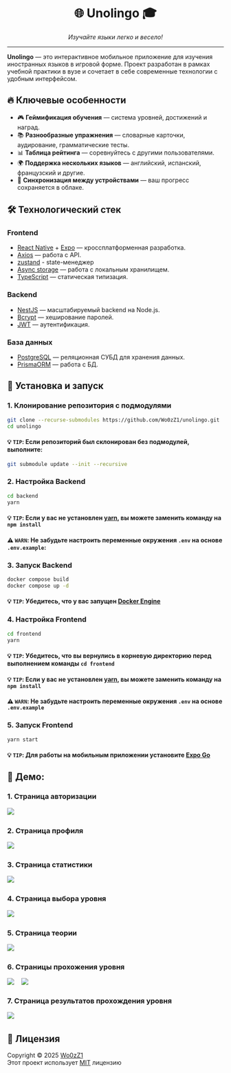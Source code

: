 <h1 align="center"><b>🌐 Unolingo 🎓</b></h3>

<p align="center"><i>Изучайте языки легко и весело!</i></p>
<hr />

**Unolingo** — это интерактивное мобильное приложение для изучения иностранных языков в игровой форме. Проект разработан в рамках учебной практики в вузе и сочетает в себе современные технологии с удобным интерфейсом.

## 🔥 **Ключевые особенности**

- 🎮 **Геймификация обучения** — система уровней, достижений и наград.
- 📚 **Разнообразные упражнения** — словарные карточки, аудирование, грамматические тесты.
- 📊 **Таблица рейтинга** — соревнуйтесь с другими пользователями.
- 🌍 **Поддержка нескольких языков** — английский, испанский, французский и другие.
- 🔄 **Синхронизация между устройствами** — ваш прогресс сохраняется в облаке.

## 🛠 **Технологический стек**

### **Frontend**

- [React Native](https://reactnative.dev/) + [Expo](https://expo.dev/go) — кроссплатформенная разработка.
- [Axios](https://axios-http.com/ru/) — работа с API.
- [zustand](https://zustand-demo.pmnd.rs/) - state-менеджер
- [Async storage](https://www.npmjs.com/package/@react-native-async-storage/async-storage) — работа с локальным хранилищем.
- [TypeScript](https://www.typescriptlang.org/) — статическая типизация.

### **Backend**

- [NestJS](https://nestjs.com/) — масштабируемый backend на Node.js.
- [Bcrypt](https://www.npmjs.com/package/bcrypt) — хеширование паролей.
- [JWT](https://www.npmjs.com/package/@nestjs/jwt) — аутентификация.

### **База данных**

- [PostgreSQL](https://www.postgresql.org/) — реляционная СУБД для хранения данных.
- [PrismaORM](https://www.prisma.io/) — работа с БД.

## 🚀 **Установка и запуск**

### **1. Клонирование репозитория с подмодулями**

```bash
git clone --recurse-submodules https://github.com/Wo0zZ1/unolingo.git
cd unolingo
```

#### 💡 **`TIP`**: Если репозиторий был склонирован без подмодулей, выполните:

```bash
git submodule update --init --recursive
```

### **2. Настройка Backend**

```bash
cd backend
yarn
```

#### 💡 **`TIP`**: Если у вас не установлен [yarn](https://yarnpkg.com/), вы можете заменить команду на `npm install`

#### ⚠️ **`WARN`**: Не забудьте настроить переменные окружения `.env` на основе `.env.example`:

### **3. Запуск Backend**

```bash
docker compose build
docker compose up -d
```

#### 💡 **`TIP`**: Убедитесь, что у вас запущен [Docker Engine](https://docs.docker.com)

####

### **4. Настройка Frontend**

```bash
cd frontend
yarn
```

#### 💡 **`TIP`**: Убедитесь, что вы вернулись в корневую директорию перед выполнением команды `cd frontend`

#### 💡 **`TIP`**: Если у вас не установлен [yarn](https://yarnpkg.com/), вы можете заменить команду на `npm install`

#### ⚠️ **`WARN`**: Не забудьте настроить переменные окружения `.env` на основе `.env.example`

### **5. Запуск Frontend**

```bash
yarn start
```

#### 💡 **`TIP`**: Для работы на мобильным приложении установите [Expo Go](https://expo.dev/go)

## 📱 Демо:

### 1. Страница авторизации

![ㅤ](https://github.com/Wo0zZ1/Unolingo/raw/main/assets/registration.PNG)

### 2. Страница профиля

![ㅤ](https://github.com/Wo0zZ1/Unolingo/raw/main/assets/profile.PNG)

### 3. Страница статистики

![ㅤ](https://github.com/Wo0zZ1/Unolingo/raw/main/assets/statistic.PNG)

### 4. Страница выбора уровня

![ㅤ](https://github.com/Wo0zZ1/Unolingo/raw/main/assets/map.PNG)

### 5. Страница теории

![ㅤ](https://github.com/Wo0zZ1/Unolingo/raw/main/assets/theory.PNG)

### 6. Страницы прохожения уровня

![ㅤ](https://github.com/Wo0zZ1/Unolingo/raw/main/assets/wordPicker.PNG)
![ㅤ](https://github.com/Wo0zZ1/Unolingo/raw/main/assets/textInput.PNG)

### 7. Страница результатов прохождения уровня

![ㅤ](https://github.com/Wo0zZ1/Unolingo/raw/main/assets/levelComplete.PNG)

## 📄 Лицензия

Copyright © 2025 [Wo0zZ1](https://github.com/Wo0zZ1)\
Этот проект использует [MIT](LICENSE) лицензию
